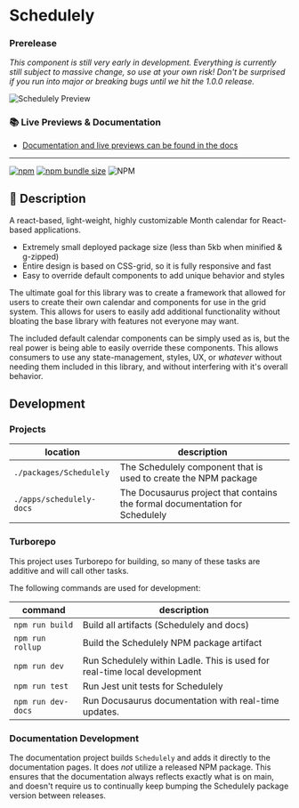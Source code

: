 # Schedulely

### Prerelease

_This component is still very early in development. Everything is currently still subject to massive change, so use at your own risk! Don't be surprised if you run into major or breaking bugs until we hit the 1.0.0 release._

![Schedulely Preview](https://github.com/bruceharrison1984/Schedulely/blob/main/assets/preview.png?raw=true 'Schedulely Preview')

### 📚 Live Previews & Documentation

- [Documentation and live previews can be found in the docs](https://bruceharrison1984.github.io/Schedulely/)

---

[![npm](https://img.shields.io/npm/v/schedulely)](https://www.npmjs.com/package/schedulely) [![npm bundle size](https://img.shields.io/bundlephobia/minzip/schedulely)](https://bundlephobia.com/package/schedulely) ![NPM](https://img.shields.io/npm/l/schedulely?color=blue)

## 📃 Description

A react-based, light-weight, highly customizable Month calendar for React-based applications.

- Extremely small deployed package size (less than 5kb when minified & g-zipped)
- Entire design is based on CSS-grid, so it is fully responsive and fast
- Easy to override default components to add unique behavior and styles

The ultimate goal for this library was to create a framework that allowed for users to create their own calendar and components for use in the grid system. This allows for users to easily add additional functionality without bloating the base library with features not everyone may want.

The included default calendar components can be simply used as is, but the real power is being able to easily override these components. This allows consumers to use any state-management, styles, UX, or _whatever_ without needing them included in this library, and without interfering with it's overall behavior.

## Development

### Projects

| location                 | description                                                                  |
| ------------------------ | ---------------------------------------------------------------------------- |
| `./packages/Schedulely`  | The Schedulely component that is used to create the NPM package              |
| `./apps/schedulely-docs` | The Docusaurus project that contains the formal documentation for Schedulely |

### Turborepo

This project uses Turborepo for building, so many of these tasks are additive and will call other tasks.

The following commands are used for development:

| command            | description                                                               |
| ------------------ | ------------------------------------------------------------------------- |
| `npm run build`    | Build all artifacts (Schedulely and docs)                                 |
| `npm run rollup`   | Build the Schedulely NPM package artifact                                 |
| `npm run dev`      | Run Schedulely within Ladle. This is used for real-time local development |
| `npm run test`     | Run Jest unit tests for Schedulely                                        |
| `npm run dev-docs` | Run Docusaurus documentation with real-time updates.                      |

### Documentation Development

The documentation project builds `Schedulely` and adds it directly to the documentation pages. It does _not_ utilize a released NPM package. This ensures that the documentation always reflects exactly what is on main, and doesn't require us to continually keep bumping the Schedulely package version between releases.
